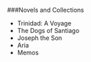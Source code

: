 ###Novels and Collections

* Trinidad: A Voyage
* The Dogs of Santiago
* Joseph the Son
* Aria
* Memos
